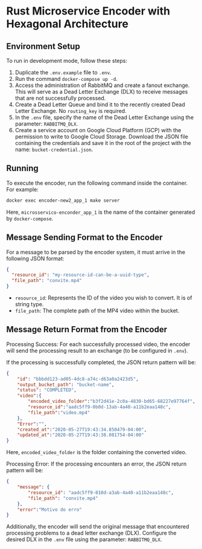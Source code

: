 # Rust Microservice Encoder with Hexagonal Architecture

## Environment Setup
To run in development mode, follow these steps:

1. Duplicate the `.env.example` file to `.env`.
2. Run the command `docker-compose up -d`.
3. Access the administration of RabbitMQ and create a fanout exchange. This will serve as a Dead Letter Exchange (DLX) to receive messages that are not successfully processed.
4. Create a Dead Letter Queue and bind it to the recently created Dead Letter Exchange. No `routing_key` is required.
5. In the `.env` file, specify the name of the Dead Letter Exchange using the parameter: `RABBITMQ_DLX`.
6. Create a service account on Google Cloud Platform (GCP) with the permission to write to Google Cloud Storage. Download the JSON file containing the credentials and save it in the root of the project with the name: `bucket-credential.json`.

## Running
To execute the encoder, run the following command inside the container. For example:

```sh
docker exec encoder-new2_app_1 make server
```

Here, `microsservico-enconder_app_1` is the name of the container generated by `docker-compose`.

## Message Sending Format to the Encoder
For a message to be parsed by the encoder system, it must arrive in the following JSON format:

```json
{
  "resource_id": "my-resource-id-can-be-a-uuid-type",
  "file_path": "convite.mp4"
}
```
- `resource_id`: Represents the ID of the video you wish to convert. It is of string type.
- `file_path`: The complete path of the MP4 video within the bucket.

## Message Return Format from the Encoder
Processing Success:
For each successfully processed video, the encoder will send the processing result to an exchange (to be configured in `.env`).

If the processing is successfully completed, the JSON return pattern will be:

```json
{
    "id": "bbbdd123-ad05-4dc8-a74c-d63a0a2423d5",
    "output_bucket_path": "bucket-name",
    "status": "COMPLETED",
    "video":{
        "encoded_video_folder":"b3f2d41e-2c0a-4830-bd65-68227e97764f",
        "resource_id":"aadc5ff9-0b0d-13ab-4a40-a11b2eaa148c",
        "file_path":"video.mp4"
    },
    "Error":"",
    "created_at":"2020-05-27T19:43:34.850479-04:00",
    "updated_at":"2020-05-27T19:43:38.081754-04:00"
}
```
Here, `encoded_video_folder` is the folder containing the converted video.

Processing Error:
If the processing encounters an error, the JSON return pattern will be:

```json
{
    "message": {
        "resource_id": "aadc5ff9-010d-a3ab-4a40-a11b2eaa148c",
        "file_path": "convite.mp4"
    },
    "error":"Motivo do erro"
}
```
Additionally, the encoder will send the original message that encountered processing problems to a dead letter exchange (DLX). Configure the desired DLX in the `.env` file using the parameter: `RABBITMQ_DLX`.
